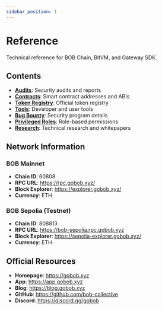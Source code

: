 ```yaml
---
sidebar_position: 1
---
```


# Reference

Technical reference for BOB Chain, BitVM, and Gateway SDK.

## Contents

- **[Audits](./audits/)**: Security audits and reports
- **[Contracts](./contracts/)**: Smart contract addresses and ABIs
- **[Token Registry](./token-registry/)**: Official token registry
- **[Tools](/docs/tools/)**: Developer and user tools
- **[Bug Bounty](./bug-bounty.md)**: Security program details
- **[Privileged Roles](./privileged-roles.md)**: Role-based permissions
- **[Research](./research.md)**: Technical research and whitepapers

## Network Information

### BOB Mainnet
- **Chain ID**: 60808
- **RPC URL**: https://rpc.gobob.xyz/
- **Block Explorer**: https://explorer.gobob.xyz/
- **Currency**: ETH

### BOB Sepolia (Testnet)
- **Chain ID**: 808813
- **RPC URL**: https://bob-sepolia.rpc.gobob.xyz
- **Block Explorer**: https://sepolia-explorer.gobob.xyz/
- **Currency**: ETH

## Official Resources

- **Homepage**: https://gobob.xyz
- **App**: https://app.gobob.xyz
- **Blog**: https://blog.gobob.xyz
- **GitHub**: https://github.com/bob-collective
- **Discord**: https://discord.gg/gobob